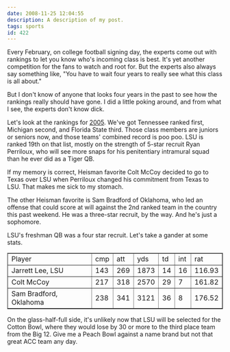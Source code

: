 ```yaml
---
date: 2008-11-25 12:04:55
description: A description of my post.
tags: sports
id: 422
---
```

Every February, on college football signing day, the experts come out with rankings to let you know who's incoming class is best.  It's yet another competition for the fans to watch and root for.  But the experts also always say something like, "You have to wait four years to really see what this class is all about."

But I don't know of anyone that looks four years in the past to see how the rankings really should have gone.  I did a little poking around, and from what I see, the experts don't know dick.
<!--more-->
Let's look at the rankings for <a href="http://recruiting.scout.com/a.z?s=73&p=9&c=14&yr=2005" target="_blank">2005</a>.  We've got Tennessee ranked first, Michigan second, and Florida State third.  Those class members are juniors or seniors now, and those teams' combined record is poo poo.  LSU is ranked 19th on that list, mostly on the strength of 5-star recruit Ryan Perriloux, who will see more snaps for his penitentiary intramural squad than he ever did as a Tiger QB.

If my memory is correct, Heisman favorite Colt McCoy decided to go to Texas over LSU when Perriloux changed his commitment from Texas to LSU.  That makes me sick to my stomach. 

The other Heisman favorite is Sam Bradford of Oklahoma, who led an offense that could score at will against the 2nd ranked team in the country this past weekend.  He was a three-star recruit, by the way.  And he's just a sophomore.

LSU's freshman QB was a four star recruit.  Let's take a gander at some stats.

<table border="1" cellpadding="4px"><tr><td>Player</td><td>cmp</td><td>att</td><td>yds</td><td>td</td><td>int</td><td>rat</td></tr>
<tr><td>Jarrett Lee, LSU</td><td>143</td><td>269</td><td>1873</td><td>14</td><td>16</td><td>116.93</td></tr>
<tr><td>Colt McCoy</td><td>217</td><td>318</td><td>2570</td><td>29</td><td>7</td><td>161.82</td></tr>
<tr><td>Sam Bradford, Oklahoma</td><td>238</td><td>341</td><td>3121</td><td>36</td><td>8</td><td>176.52</td></tr></table>

On the glass-half-full side, it's unlikely now that LSU will be selected for the Cotton Bowl, where they would lose by 30 or more to the third place team from the Big 12.  Give me a Peach Bowl against a name brand but not that great ACC team any day.